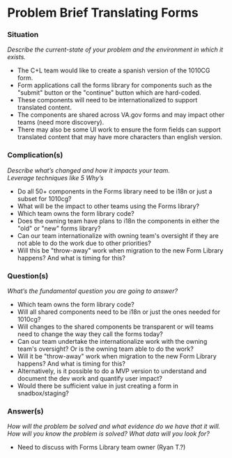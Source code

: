 # Problem Brief Translating Forms

### Situation
_Describe the current-state of your problem and the environment in which it exists._

- The C+L team would like to create a spanish version of the 1010CG form.
- Form applications call the forms library for components such as the "submit" button or the "continue" button which are hard-coded.
- These components will need to be internationalized to support translated content.
- The components are shared across VA.gov forms and may impact other teams (need more discovery).
- There may also be some UI work to ensure the form fields can support translated content that may have more characters than english version.


### Complication(s)
_Describe what’s changed and how it impacts your team._\
_Leverage techniques like 5 Why’s_ 

- Do all 50+ components in the Forms library need to be i18n or just a subset for 1010cg?
- What will be the impact to other teams using the Forms library?
- Which team owns the form library code?
- Does the owning team have plans to i18n the components in either the "old" or "new" forms library? 
- Can our team internationalize with owning team's oversight if they are not able to do the work due to other priorities?
- Will this be "throw-away" work when migration to the new Form Library happens? And what is timing for this?

### Question(s)
_What’s the fundamental question you are going  to answer?_ 

- Which team owns the form library code?
- Will all shared components need to be i18n or just the ones needed for 1010cg?
- Will changes to the shared components be transparent or will teams need to change the way they call the forms today?
- Can our team undertake the internationalize work with the owning team's oversight? Or is the owning team able to do the work?
- Will it be "throw-away" work when migration to the new Form Library happens? And what is timing for this?
- Alternatively, is it possible to do a MVP version to understand and document the dev work and quantify user impact?
- Would there be sufficient value in just creating a form in snadbox/staging?

### Answer(s)
_How will the problem be solved and what evidence do we have that it will._ 
_How will you know the problem is solved? What data will you look for?_

- Need to discuss with Forms Library team owner (Ryan T.?)
